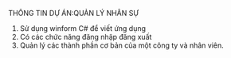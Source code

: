 THÔNG TIN DỰ ÁN:QUẢN LÝ NHÂN SỰ 
1. Sử dụng winform C# để viết ứng dụng
2. Có các chức năng đăng nhập đăng xuất
3. Quản lý các thành phần cơ bản của một công ty và nhân viên.
